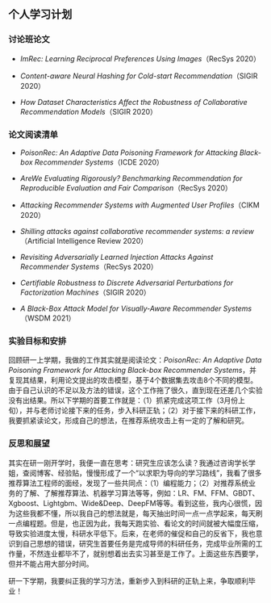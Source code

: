 ## 个人学习计划

### 讨论班论文

* *ImRec: Learning Reciprocal Preferences Using Images*（RecSys 2020）

* *Content-aware Neural Hashing for Cold-start Recommendation*（SIGIR 2020）

* *How Dataset Characteristics Affect the Robustness of Collaborative Recommendation Models*（SIGIR 2020）

### 论文阅读清单

* *PoisonRec: An Adaptive Data Poisoning Framework for Attacking Black-box Recommender Systems*（ICDE 2020）

* *AreWe Evaluating Rigorously? Benchmarking Recommendation for Reproducible Evaluation and Fair Comparison*（RecSys 2020）

* *Attacking Recommender Systems with Augmented User Profiles*（CIKM 2020）

* *Shilling attacks against collaborative recommender systems: a review*（Artificial Intelligence Review 2020）

* *Revisiting Adversarially Learned Injection Attacks Against Recommender Systems*（RecSys 2020）

* *Certifiable Robustness to Discrete Adversarial Perturbations for Factorization Machines*（SIGIR 2020）

* *A Black-Box Attack Model for Visually-Aware Recommender Systems*（WSDM 2021）

### 实验目标和安排

回顾研一上学期，我做的工作其实就是阅读论文：*PoisonRec: An Adaptive Data Poisoning Framework for Attacking Black-box Recommender Systems*，并复现其结果，利用论文提出的攻击模型，基于4个数据集去攻击8个不同的模型。由于自己认识的不足以及方法的错误，这个工作拖了很久，直到现在还差几个实验没有出结果。所以下学期的首要工作就是：（1）抓紧完成这项工作（3月份上旬），并与老师讨论接下来的任务，步入科研正轨；（2）对于接下来的科研工作，我要抓紧读论文，形成自己的想法，在推荐系统攻击上有一定的了解和研究。

### 反思和展望

其实在研一刚开学时，我便一直在思考：研究生应该怎么读？我通过咨询学长学姐，查阅博客、经验贴，慢慢形成了一个“以求职为导向的学习路线”，我看了很多推荐算法工程师的面经，发现了一些共同点：（1）编程能力；（2）对推荐系统业务的了解、了解推荐算法、机器学习算法等等，例如：LR、FM、FFM、GBDT、Xgboost、Lightgbm、Wide&Deep、DeepFM等等。看到这些，我内心很慌，因为这些我都不懂，所以我自己的想法就是，每天抽出时间一点一点学起来，每天刷一点编程题。但是，也正因为此，我每天跑实验、看论文的时间就被大幅度压缩，导致实验进度太慢，科研水平低下。后来，在老师的催促和自己的反省下，我也意识到自己思想的错误，研究生首要任务是完成导师的科研任务，完成毕业所需的工作量，不然连业都毕不了，就别想着出去实习甚至是工作了。上面这些东西要学，但并不能占用大部分时间。

研一下学期，我要纠正我的学习方法，重新步入到科研的正轨上来，争取顺利毕业！
